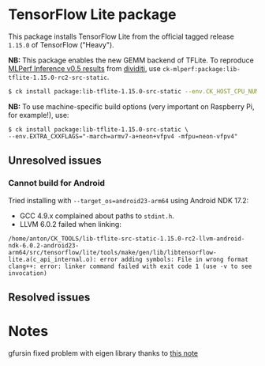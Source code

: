 # TensorFlow Lite package

This package installs TensorFlow Lite from the official tagged release `1.15.0` of TensorFlow ("Heavy").

**NB:** This package enables the new GEMM backend of TFLite.
To reproduce [MLPerf Inference v0.5 results](https://github.com/mlperf/inference_results_v0.5)
from [dividiti](http://dividiti.com), use `ck-mlperf:package:lib-tflite-1.15.0-rc2-src-static`.

```bash
$ ck install package:lib-tflite-1.15.0-src-static --env.CK_HOST_CPU_NUMBER_OF_PROCESSORS=4
```

**NB:** To use machine-specific build options (very important on Raspberry Pi, for example!), use:
```
$ ck install package:lib-tflite-1.15.0-src-static \
--env.EXTRA_CXXFLAGS="-march=armv7-a+neon+vfpv4 -mfpu=neon-vfpv4"
```

## Unresolved issues

### Cannot build for Android

Tried installing with `--target_os=android23-arm64` using Android NDK 17.2:
- GCC 4.9.x complained about paths to `stdint.h`.
- LLVM 6.0.2 failed when linking:
```
/home/anton/CK_TOOLS/lib-tflite-src-static-1.15.0-rc2-llvm-android-ndk-6.0.2-android23-arm64/src/tensorflow/lite/tools/make/gen/lib/libtensorflow-lite.a(c_api_internal.o): error adding symbols: File in wrong format
clang++: error: linker command failed with exit code 1 (use -v to see invocation)
```

## Resolved issues

# Notes

gfursin fixed problem with eigen library thanks to [this note](https://github.com/tensorflow/tensorflow/issues/43348)
